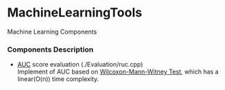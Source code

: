 # MachineLearningTools
Machine Learning Components

### Components Description   
- [AUC](https://github.com/QianchaoLiu/MachineLearningTools/blob/master/Evaluation/auc.cpp) score evaluation (./Evaluation/ruc.cpp)   
Implement of AUC based on [Wilcoxon-Mann-Witney Test](https://en.wikipedia.org/wiki/Mann%E2%80%93Whitney_U_test), which has a linear(O(n)) time complexity.
